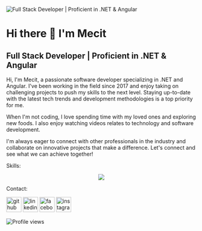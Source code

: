![Full Stack Developer | Proficient in .NET & Angular](https://media.licdn.com/dms/image/D4D16AQFEJYXoR8OCDw/profile-displaybackgroundimage-shrink_350_1400/0/1674993516164?e=1688601600&v=beta&t=y7bzCRcOVGLzJ4VX57u0LInJSjWOdQK0KOo1LinaLcg)

# Hi there 👋 I'm Mecit
## Full Stack Developer | Proficient in .NET & Angular

Hi, I'm Mecit, a passionate software developer specializing in .NET and Angular. I've been working in the field since 2017 and enjoy taking on challenging projects to push my skills to the next level. Staying up-to-date with the latest tech trends and development methodologies is a top priority for me.

When I'm not coding, I love spending time with my loved ones and exploring new foods. I also enjoy watching videos relates to technology and software development.

I'm always eager to connect with other professionals in the industry and collaborate on innovative projects that make a difference. Let's connect and see what we can achieve together!

Skills: 

<p align="center">
  <a href="#">
    <img src="https://skillicons.dev/icons?i=dotnet,cs,angular,azure,visualstudio" />
  </a>
</p>

Contact:

[<img src='https://cdn.jsdelivr.net/npm/simple-icons@3.0.1/icons/github.svg' alt='github' height='40'>](https://github.com/Mecit-SA)  [<img src='https://cdn.jsdelivr.net/npm/simple-icons@3.0.1/icons/linkedin.svg' alt='linkedin' height='40'>](https://www.linkedin.com/in/mecit-sarıgüzel/)  [<img src='https://cdn.jsdelivr.net/npm/simple-icons@3.0.1/icons/facebook.svg' alt='facebook' height='40'>](https://www.facebook.com/mecit.sariguzel)  [<img src='https://cdn.jsdelivr.net/npm/simple-icons@3.0.1/icons/instagram.svg' alt='instagram' height='40'>](https://www.instagram.com/mecit_sa/)  

![Profile views](https://gpvc.arturio.dev/Mecit-SA)  
